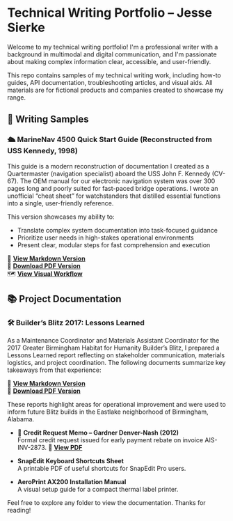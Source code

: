 
# Technical Writing Portfolio – Jesse Sierke

Welcome to my technical writing portfolio! I'm a professional writer with a background in multimodal and digital communication, and I'm passionate about making complex information clear, accessible, and user-friendly.

This repo contains samples of my technical writing work, including how-to guides, API documentation, troubleshooting articles, and visual aids. All materials are for fictional products and companies created to showcase my range.

## 📄 Writing Samples

### 🛳️ MarineNav 4500 Quick Start Guide (Reconstructed from USS Kennedy, 1998)

This guide is a modern reconstruction of documentation I created as a Quartermaster (navigation specialist) aboard the USS John F. Kennedy (CV-67). The OEM manual for our electronic navigation system was over 300 pages long and poorly suited for fast-paced bridge operations. I wrote an unofficial “cheat sheet” for watchstanders that distilled essential functions into a single, user-friendly reference.

This version showcases my ability to:
- Translate complex system documentation into task-focused guidance
- Prioritize user needs in high-stakes operational environments
- Present clear, modular steps for fast comprehension and execution

🔗 **[View Markdown Version](nav-console-quickstart.md)**  
📄 **[Download PDF Version](nav-console-quickstart.pdf)**  
🗺️ **[View Visual Workflow](Workflow-Bridge-Ops.png)**


## 📚 Project Documentation
### 🛠 Builder’s Blitz 2017: Lessons Learned
As a Maintenance Coordinator and Materials Assistant Coordinator for the 2017 Greater Birmingham Habitat for Humanity Builder’s Blitz, I prepared a Lessons Learned report reflecting on stakeholder communication, materials logistics, and project coordination. The following documents summarize key takeaways from that experience:

🔗 **[View Markdown Version](Lessons_Learned_Habitat_Builder_Blitz_2017.md)**  
📄 **[Download PDF Version](Lessons_Learned_Habitat_Builder_Blitz_2017.docx)**  

These reports highlight areas for operational improvement and were used to inform future Blitz builds in the Eastlake neighborhood of Birmingham, Alabama.

- 📄 **Credit Request Memo – Gardner Denver-Nash (2012)**  
  Formal credit request issued for early payment rebate on invoice AIS-INV-2873.
 📄 **[View PDF](Credit_Request_Memo_GDN_2012.pdf)**

- **SnapEdit Keyboard Shortcuts Sheet**  
  A printable PDF of useful shortcuts for SnapEdit Pro users.

- **AeroPrint AX200 Installation Manual**  
  A visual setup guide for a compact thermal label printer.

Feel free to explore any folder to view the documentation. Thanks for reading!
